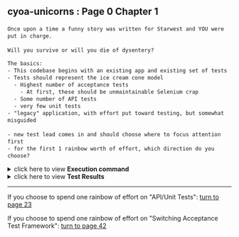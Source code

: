 ## cyoa-unicorns : Page 0 Chapter 1

```
Once upon a time a funny story was written for Starwest and YOU were put in charge. 

Will you survive or will you die of dysentery?
```


```
The basics:  
- This codebase begins with an existing app and existing set of tests
- Tests should represent the ice cream cone model
  - Highest number of acceptance tests
    - At first, these should be unmaintainable Selenium crap
  - Some number of API tests
  - very few unit tests
- "legacy" application, with effort put toward testing, but somewhat misguided

- new test lead comes in and should choose where to focus attention first
- for the first 1 rainbow worth of effort, which direction do you choose?
```

<details>
    <summary>click here to view <b>Execution command</b></summary>

    ./execute.sh
</details>


<details>
    <summary>click here to view <b>Test Results</b></summary>
    <img width="33%" src="assets/results.png"/>
</details>

<hr>

If you choose to spend one rainbow of effort on "API/Unit Tests": [turn to page 23](../page-23/README.md)

If you choose to spend one rainbow of effort on "Switching Acceptance Test Framework": [turn to page 42](../page-42/README.md)